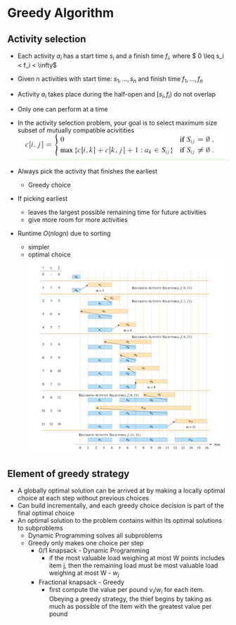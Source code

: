 # Greedy Algorithm

## Activity selection

- Each activity $a_i$ has a start time $s_i$ and a finish time $f_i$, where $ 0 \leq s_i < f_i < \infty$
- Given n activities with start time: $s_1,..., s_n$ and finish time $f_1,..., f_n$
- Activity $a_i$ takes place during the half-open and $[s_i, f_i)$ do not overlap
- Only one can perform at a time
- In the activity selection problem, your goal is to select maximum size subset of mutually compatible acivitities
![activity](../../static/cmpt-307/activity.png)

- Always pick the activity that finishes the earliest
    - Greedy choice

- If picking earliest
    - leaves the largest possible remaining time for future activities
    - give more room for more activities
- Runtime $O(nlogn)$ due to sorting
    - simpler
    - optimal choice
![diagram](../../static/cmpt-307/activity-diagram.png)

## Element of greedy strategy

- A globally optimal solution can be arrived at by making a locally optimal choice at each step without previous choices
- Can build incrementally, and each greedy choice decision is part of the final optimal choice
- An optimal solution to the problem contains within its optimal solutions to subproblems
    - Dynamic Programming solves all subproblems
    - Greedy only makes one choice per step
        - 0/1 knapsack - Dynamic Programming
            - if the most valuable load weighing at most W points includes item j, then the remaining load must be most valuable load weighing at most W - $w_j$
        - Fractional knapsack - Greedy
            - first compute the value per pound $v_i / w_i$ for each item. Obeying a greedy strategy, the thief begins by taking as much as possible of the item with the greatest value per pound
